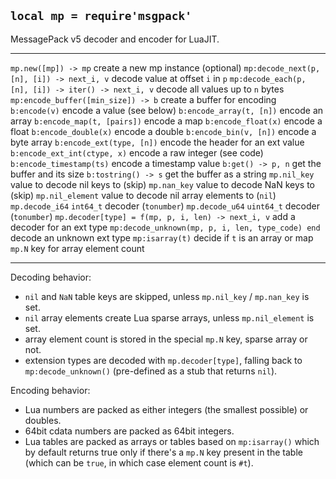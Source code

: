 
## `local mp = require'msgpack'`

MessagePack v5 decoder and encoder for LuaJIT.

---------------------------------------------------- -----------------------------------
`mp.new([mp]) -> mp`                                 create a new mp instance (optional)
`mp:decode_next(p, [n], [i]) -> next_i, v`           decode value at offset `i` in `p`
`mp:decode_each(p, [n], [i]) -> iter() -> next_i, v` decode all values up to `n` bytes
`mp:encode_buffer([min_size]) -> b`                  create a buffer for encoding
`b:encode(v)`                                        encode a value (see below)
`b:encode_array(t, [n])`                             encode an array
`b:encode_map(t, [pairs])`                           encode a map
`b:encode_float(x)`                                  encode a float
`b:encode_double(x)`                                 encode a double
`b:encode_bin(v, [n])`                               encode a byte array
`b:encode_ext(type, [n])`                            encode the header for an ext value
`b:encode_ext_int(ctype, x)`                         encode a raw integer (see code)
`b:encode_timestamp(ts)`                             encode a timestamp value
`b:get() -> p, n`                                    get the buffer and its size
`b:tostring() -> s`                                  get the buffer as a string
`mp.nil_key`                                         value to decode nil keys to (skip)
`mp.nan_key`                                         value to decode NaN keys to (skip)
`mp.nil_element`                                     value to decode nil array elements to (`nil`)
`mp.decode_i64`                                      `int64_t` decoder (`tonumber`)
`mp.decode_u64`                                      `uint64_t` decoder (`tonumber`)
`mp.decoder[type] = f(mp, p, i, len) -> next_i, v`   add a decoder for an ext type
`mp:decode_unknown(mp, p, i, len, type_code) end`    decode an unknown ext type
`mp:isarray(t)`                                      decide if `t` is an array or map
`mp.N`                                               key for array element count
---------------------------------------------------- -----------------------------------

Decoding behavior:

* `nil` and `NaN` table keys are skipped, unless `mp.nil_key` / `mp.nan_key` is set.
* `nil` array elements create Lua sparse arrays, unless `mp.nil_element` is set.
* array element count is stored in the special `mp.N` key, sparse array or not.
* extension types are decoded with `mp.decoder[type]`, falling back to
`mp:decode_unknown()` (pre-defined as a stub that returns `nil`).

Encoding behavior:

* Lua numbers are packed as either integers (the smallest possible) or doubles.
* 64bit cdata numbers are packed as 64bit integers.
* Lua tables are packed as arrays or tables based on `mp:isarray()` which
by default returns true only if there's a `mp.N` key present in the table
(which can be `true`, in which case element count is `#t`).
